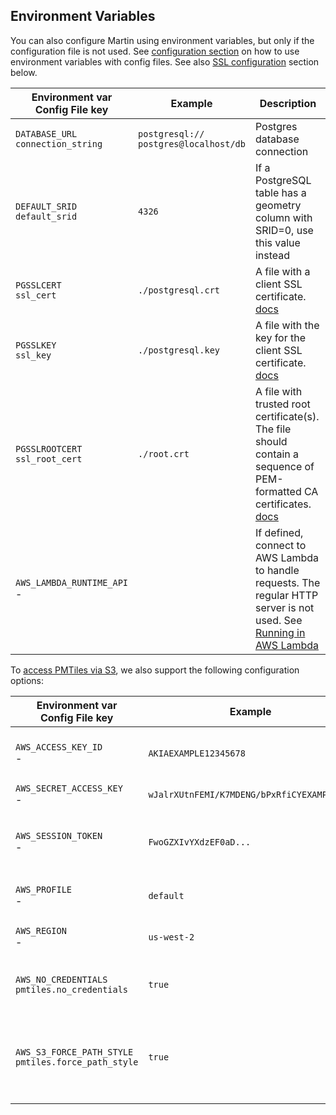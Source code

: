 ## Environment Variables

You can also configure Martin using environment variables, but only if the configuration file is not used.
See [configuration section](config-file.md) on how to use environment variables with config files.
See also [SSL configuration](pg-connections.md#postgresql-ssl-connections) section below.

| Environment var <br/> Config File key    | Example                                     | Description                                                                                                                                                                                                |
|------------------------------------------|---------------------------------------------|------------------------------------------------------------------------------------------------------------------------------------------------------------------------------------------------------------|
| `DATABASE_URL` <br/> `connection_string` | `postgresql://`<br/>`postgres@localhost/db` | Postgres database connection                                                                                                                                                                               |
| `DEFAULT_SRID` <br/> `default_srid`      | `4326`                                      | If a PostgreSQL table has a geometry column with SRID=0, use this value instead                                                                                                                            |
| `PGSSLCERT` <br/> `ssl_cert`             | `./postgresql.crt`                          | A file with a client SSL certificate. [docs](https://www.postgresql.org/docs/current/libpq-connect.html#LIBPQ-CONNECT-SSLCERT)                                                                             |
| `PGSSLKEY` <br/> `ssl_key`               | `./postgresql.key`                          | A file with the key for the client SSL certificate. [docs](https://www.postgresql.org/docs/current/libpq-connect.html#LIBPQ-CONNECT-SSLKEY)                                                                |
| `PGSSLROOTCERT` <br/> `ssl_root_cert`    | `./root.crt`                                | A file with trusted root certificate(s). The file should contain a sequence of PEM-formatted CA certificates. [docs](https://www.postgresql.org/docs/current/libpq-connect.html#LIBPQ-CONNECT-SSLROOTCERT) |
| `AWS_LAMBDA_RUNTIME_API` <br/> -         |                                             | If defined, connect to AWS Lambda to handle requests. The regular HTTP server is not used. See [Running in AWS Lambda](run-with-lambda.md)                                                                 |

To [access PMTiles via S3](sources-files.md#serving-pmtiles-via-s3), we also support the following configuration options:

| Environment var <br/> Config File key                      | Example                                    | Description                                                                                                                                                               |
| ---------------------------------------------------------- | ------------------------------------------ | ------------------------------------------------------------------------------------------------------------------------------------------------------------------------- |
| `AWS_ACCESS_KEY_ID` <br/> -                                | `AKIAEXAMPLE12345678`                      | AWS access key ID used for authenticating requests when using long-term or temporary credentials.                                                                         |
| `AWS_SECRET_ACCESS_KEY` <br/> -                            | `wJalrXUtnFEMI/K7MDENG/bPxRfiCYEXAMPLEKEY` | AWS secret access key paired with the access key ID.                                                                                                                      |
| `AWS_SESSION_TOKEN` <br/> -                                | `FwoGZXIvYXdzEF0aD...`                     | Session token used with temporary security credentials (e.g., from AWS STS). Required if you're using `AssumeRole`.                                                       |
| `AWS_PROFILE` <br/> -                                      | `default`                                  | Specifies which named profile to use from the AWS credentials/config files.                                                                                               |
| `AWS_REGION` <br/> -                                       | `us-west-2`                                | Sets the AWS region to send requests to, e.g., `us-east-1`, `eu-central-1`.                                                                                               |
| `AWS_NO_CREDENTIALS` <br/> `pmtiles.no_credentials`        | `true`                                     | Disable credential loading and to send requests anonymously for publicly available buckets.                                                                               |
| `AWS_S3_FORCE_PATH_STYLE` <br/> `pmtiles.force_path_style` | `true`                                     | Forces the AWS SDK to use path-style URLs for S3 like `s3.amazonaws.com/bucket/key`) instead of virtual-hosted style. Useful for local S3-compatible services like MinIO. |
